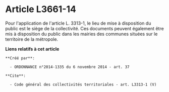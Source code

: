 # Article L3661-14

Pour l'application de l'article L. 3313-1, le lieu de mise à disposition du public est le siège de la collectivité. Ces
documents peuvent également être mis à disposition du public dans les mairies des communes situées sur le territoire de la
métropole.

**Liens relatifs à cet article**

	**Créé par**:

	  - ORDONNANCE n°2014-1335 du 6 novembre 2014 - art. 37

	**Cite**:

	  - Code général des collectivités territoriales - art. L3313-1 (V)
